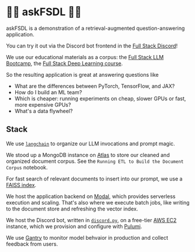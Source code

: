 # 🥞🦜 askFSDL 🦜🥞

askFSDL is a demonstration of a retrieval-augmented question-answering application.

You can try it out via the Discord bot frontend in the
[Full Stack Discord](https://fsdl.me/join-discord-askfsdl)!

We use our educational materials as a corpus:
the [Full Stack LLM Bootcamp](https://fullstackdeeplearning.com/llm-bootcamp),
the [Full Stack Deep Learning course](https://fullstackdeeplearning.com/course).

So the resulting application is great at answering questions like

- What are the differences between PyTorch, TensorFlow, and JAX?
- How do I build an ML team?
- Which is cheaper: running experiments on cheap, slower GPUs or fast, more expensive GPUs?
- What's a data flywheel?

## Stack

We use [`langchain`](https://github.com/hwchase17/langchain)
to organize our LLM invocations and prompt magic.

We stood up a MongoDB instance on
[Atlas](https://www.mongodb.com/atlas/database)
to store our cleaned and organized document corpus.
See the `Running ETL to Build the Document Corpus` notebook.

For fast search of relevant documents to insert into our prompt,
we use a [FAISS index](https://github.com/facebookresearch/faiss).

We host the application backend on
[Modal](https://modal.com/),
which provides serverless execution and scaling.
That's also where we execute batch jobs,
like writing to the document store and refreshing the vector index.

We host the Discord bot,
written in [`discord.py`](https://discordpy.readthedocs.io/en/stable/),
on a free-tier
[AWS EC2](https://aws.amazon.com/ec2/)
instance,
which we provision and configure with
[Pulumi](https://www.pulumi.com/).

We use
[Gantry](https://gantry.io)
to monitor model behvaior in production and collect feedback from users.
